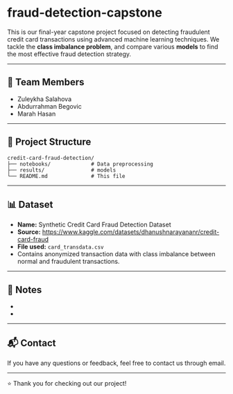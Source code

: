 # fraud-detection-capstone

This is our final-year capstone project focused on detecting fraudulent credit card transactions using advanced machine learning techniques. We tackle the **class imbalance problem**, and compare various **models** to find the most effective fraud detection strategy.

---

## 👥 Team Members

- Zuleykha Salahova
- Abdurrahman Begovic 
- Marah Hasan
  
---

## 📁 Project Structure

```
credit-card-fraud-detection/
├── notebooks/             # Data preprocessing 
├── results/               # models
└── README.md              # This file
```

---

## 📊 Dataset

- **Name:** Synthetic Credit Card Fraud Detection Dataset
- **Source:** https://www.kaggle.com/datasets/dhanushnarayananr/credit-card-fraud
- **File used:** `card_transdata.csv`
- Contains anonymized transaction data with class imbalance between normal and fraudulent transactions.

---

## 📌 Notes

- 
- 

---

## 📬 Contact

If you have any questions or feedback, feel free to contact us through email.

---

⭐️ Thank you for checking out our project!
